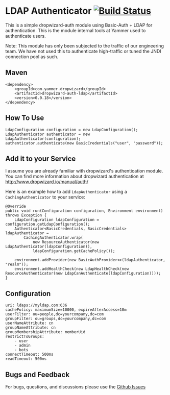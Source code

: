 LDAP Authenticator [![Build Status](https://travis-ci.org/yammer/dropwizard-auth-ldap.png)](https://travis-ci.org/yammer/dropwizard-auth-ldap)
==================

This is a simple dropwizard-auth module using Basic-Auth + LDAP for authentication. This is the module internal tools at Yammer
used to authenticate users.

Note: This module has only been subjected to the traffic of our engineering team. We have not used this to authenticate high-traffic or
tuned the JNDI connection pool as such.

Maven
-----
    <dependency>
        <groupId>com.yammer.dropwizard</groupId>
        <artifactId>dropwizard-auth-ldap</artifactId>
        <version>0.0.18</version>
    </dependency>

How To Use
----------

    LdapConfiguration configuration = new LdapConfiguration();
    LdapAuthenticator authenticator = new LdapAuthenticator(configuration);
    authenticator.authenticate(new BasicCredentials("user", "password"));

Add it to your Service
----------------------

I assume you are already familiar with dropwizard's authentication module.
You can find more information about dropwizard authentication at http://www.dropwizard.io/manual/auth/

Here is an example how to add `LdapAuthenticator` using a `CachingAuthenticator` to your service:

    @Override
    public void run(Configuration configuration, Environment environment) throws Exception {
        LdapConfiguration ldapConfiguration = configuration.getLdapConfiguration();
        Authenticator<BasicCredentials, BasicCredentials> ldapAuthenticator =
            CachingAuthenticator.wrap(
                new ResourceAuthenticator(new LdapAuthenticator(ldapConfiguration)),
                ldapConfiguration.getCachePolicy());

        environment.addProvider(new BasicAuthProvider<>(ldapAuthenticator, "realm"));
        environment.addHealthCheck(new LdapHealthCheck(new ResourceAuthenticator(new LdapCanAuthenticate(ldapConfiguration))));
    }

Configuration
-------------
    uri: ldaps://myldap.com:636
    cachePolicy: maximumSize=10000, expireAfterAccess=10m
    userFilter: ou=people,dc=yourcompany,dc=com
    groupFilter: ou=groups,dc=yourcompany,dc=com
    userNameAttribute: cn
    groupNameAttribute: cn
    groupMembershipAttribute: memberUid
    restrictToGroups:
        - user
        - admin
        - bots
    connectTimeout: 500ms
    readTimeout: 500ms

Bugs and Feedback
-----------------
For bugs, questions, and discussions please use the [Github Issues](https://github.com/yammer/dropwizard-auth-ldap/issues)
